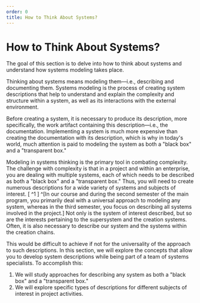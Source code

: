 ```yaml
---
order: 0
title: How to Think About Systems?
---
```


# How to Think About Systems?

The goal of this section is to delve into how to think about systems and understand how systems modeling takes place.

Thinking about systems means modeling them—i.e., describing and documenting them. Systems modeling is the process of creating system descriptions that help to understand and explain the complexity and structure within a system, as well as its interactions with the external environment.

Before creating a system, it is necessary to produce its description, more specifically, the work artifact containing this description—i.e., the documentation. Implementing a system is much more expensive than creating the documentation with its description, which is why in today's world, much attention is paid to modeling the system as both a "black box" and a "transparent box."

Modeling in systems thinking is the primary tool in combating complexity. The challenge with complexity is that in a project and within an enterprise, you are dealing with multiple systems, each of which needs to be described as both a "black box" and a "transparent box." Thus, you will need to create numerous descriptions for a wide variety of systems and subjects of interest. [ ^1 ] ^[In our course and during the second semester of the main program, you primarily deal with a universal approach to modeling any system, whereas in the third semester, you focus on describing all systems involved in the project.] Not only is the system of interest described, but so are the interests pertaining to the supersystem and the creation systems. Often, it is also necessary to describe our system and the systems within the creation chains.

This would be difficult to achieve if not for the universality of the approach to such descriptions. In this section, we will explore the concepts that allow you to develop system descriptions while being part of a team of systems specialists. To accomplish this:

1. We will study approaches for describing any system as both a "black box" and a "transparent box."
2. We will explore specific types of descriptions for different subjects of interest in project activities.